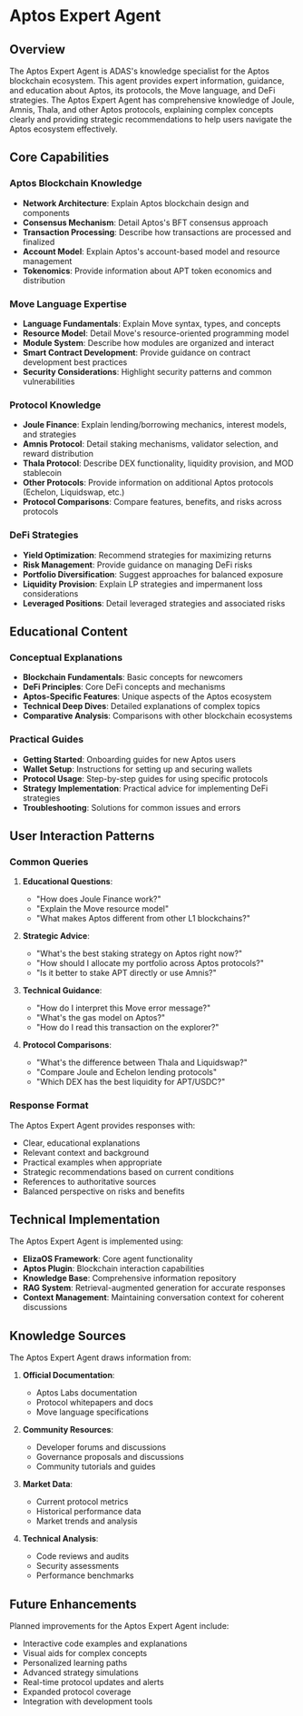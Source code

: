 # Aptos Expert Agent

## Overview

The Aptos Expert Agent is ADAS's knowledge specialist for the Aptos blockchain ecosystem. This agent provides expert information, guidance, and education about Aptos, its protocols, the Move language, and DeFi strategies. The Aptos Expert Agent has comprehensive knowledge of Joule, Amnis, Thala, and other Aptos protocols, explaining complex concepts clearly and providing strategic recommendations to help users navigate the Aptos ecosystem effectively.

## Core Capabilities

### Aptos Blockchain Knowledge

- **Network Architecture**: Explain Aptos blockchain design and components
- **Consensus Mechanism**: Detail Aptos's BFT consensus approach
- **Transaction Processing**: Describe how transactions are processed and finalized
- **Account Model**: Explain Aptos's account-based model and resource management
- **Tokenomics**: Provide information about APT token economics and distribution

### Move Language Expertise

- **Language Fundamentals**: Explain Move syntax, types, and concepts
- **Resource Model**: Detail Move's resource-oriented programming model
- **Module System**: Describe how modules are organized and interact
- **Smart Contract Development**: Provide guidance on contract development best practices
- **Security Considerations**: Highlight security patterns and common vulnerabilities

### Protocol Knowledge

- **Joule Finance**: Explain lending/borrowing mechanics, interest models, and strategies
- **Amnis Protocol**: Detail staking mechanisms, validator selection, and reward distribution
- **Thala Protocol**: Describe DEX functionality, liquidity provision, and MOD stablecoin
- **Other Protocols**: Provide information on additional Aptos protocols (Echelon, Liquidswap, etc.)
- **Protocol Comparisons**: Compare features, benefits, and risks across protocols

### DeFi Strategies

- **Yield Optimization**: Recommend strategies for maximizing returns
- **Risk Management**: Provide guidance on managing DeFi risks
- **Portfolio Diversification**: Suggest approaches for balanced exposure
- **Liquidity Provision**: Explain LP strategies and impermanent loss considerations
- **Leveraged Positions**: Detail leveraged strategies and associated risks

## Educational Content

### Conceptual Explanations

- **Blockchain Fundamentals**: Basic concepts for newcomers
- **DeFi Principles**: Core DeFi concepts and mechanisms
- **Aptos-Specific Features**: Unique aspects of the Aptos ecosystem
- **Technical Deep Dives**: Detailed explanations of complex topics
- **Comparative Analysis**: Comparisons with other blockchain ecosystems

### Practical Guides

- **Getting Started**: Onboarding guides for new Aptos users
- **Wallet Setup**: Instructions for setting up and securing wallets
- **Protocol Usage**: Step-by-step guides for using specific protocols
- **Strategy Implementation**: Practical advice for implementing DeFi strategies
- **Troubleshooting**: Solutions for common issues and errors

## User Interaction Patterns

### Common Queries

1. **Educational Questions**:
   - "How does Joule Finance work?"
   - "Explain the Move resource model"
   - "What makes Aptos different from other L1 blockchains?"

2. **Strategic Advice**:
   - "What's the best staking strategy on Aptos right now?"
   - "How should I allocate my portfolio across Aptos protocols?"
   - "Is it better to stake APT directly or use Amnis?"

3. **Technical Guidance**:
   - "How do I interpret this Move error message?"
   - "What's the gas model on Aptos?"
   - "How do I read this transaction on the explorer?"

4. **Protocol Comparisons**:
   - "What's the difference between Thala and Liquidswap?"
   - "Compare Joule and Echelon lending protocols"
   - "Which DEX has the best liquidity for APT/USDC?"

### Response Format

The Aptos Expert Agent provides responses with:

- Clear, educational explanations
- Relevant context and background
- Practical examples when appropriate
- Strategic recommendations based on current conditions
- References to authoritative sources
- Balanced perspective on risks and benefits

## Technical Implementation

The Aptos Expert Agent is implemented using:

- **ElizaOS Framework**: Core agent functionality
- **Aptos Plugin**: Blockchain interaction capabilities
- **Knowledge Base**: Comprehensive information repository
- **RAG System**: Retrieval-augmented generation for accurate responses
- **Context Management**: Maintaining conversation context for coherent discussions

## Knowledge Sources

The Aptos Expert Agent draws information from:

1. **Official Documentation**:
   - Aptos Labs documentation
   - Protocol whitepapers and docs
   - Move language specifications

2. **Community Resources**:
   - Developer forums and discussions
   - Governance proposals and discussions
   - Community tutorials and guides

3. **Market Data**:
   - Current protocol metrics
   - Historical performance data
   - Market trends and analysis

4. **Technical Analysis**:
   - Code reviews and audits
   - Security assessments
   - Performance benchmarks

## Future Enhancements

Planned improvements for the Aptos Expert Agent include:

- Interactive code examples and explanations
- Visual aids for complex concepts
- Personalized learning paths
- Advanced strategy simulations
- Real-time protocol updates and alerts
- Expanded protocol coverage
- Integration with development tools 
